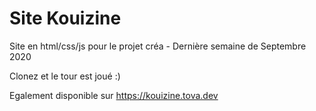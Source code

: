 # Site Kouizine
Site en html/css/js pour le projet créa - Dernière semaine de Septembre 2020

Clonez et le tour est joué :)

Egalement disponible sur https://kouizine.tova.dev